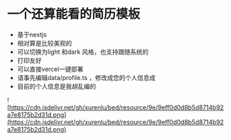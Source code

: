 # 一个还算能看的简历模板

- 基于nextjs
- 相对算是比较美观的
- 可以切换为light 和dark 风格，也支持跟随系统的
- 打印友好
- 可以直接vercel一键部署 
- 请事先编辑data/profile.ts ，修改成您的个人信息成
- 目前的个人信息是我胡乱编的


![https://cdn.jsdelivr.net/gh/xurenlu/bed/resource/9e/9eff0d0d8b5d8714b92a7e8175b2d31d.png](https://cdn.jsdelivr.net/gh/xurenlu/bed/resource/9e/9eff0d0d8b5d8714b92a7e8175b2d31d.png)